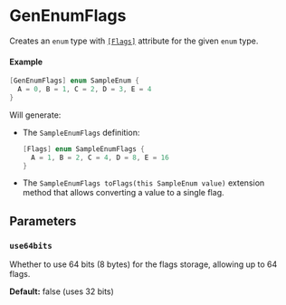 # GenEnumFlags

Creates an `enum` type with [`[Flags]`](https://learn.microsoft.com/en-us/dotnet/api/system.flagsattribute?view=net-7.0) attribute for the given `enum` type.

#### Example

```cs
[GenEnumFlags] enum SampleEnum { 
  A = 0, B = 1, C = 2, D = 3, E = 4 
}
```

Will generate:
- The `SampleEnumFlags` definition:
  ```cs
  [Flags] enum SampleEnumFlags { 
    A = 1, B = 2, C = 4, D = 8, E = 16 
  }
  ```
- The `SampleEnumFlags toFlags(this SampleEnum value)` extension method that allows converting a value to a single flag.

## Parameters

### `use64bits`

Whether to use 64 bits (8 bytes) for the flags storage, allowing up to 64 flags.

**Default:** false (uses 32 bits)